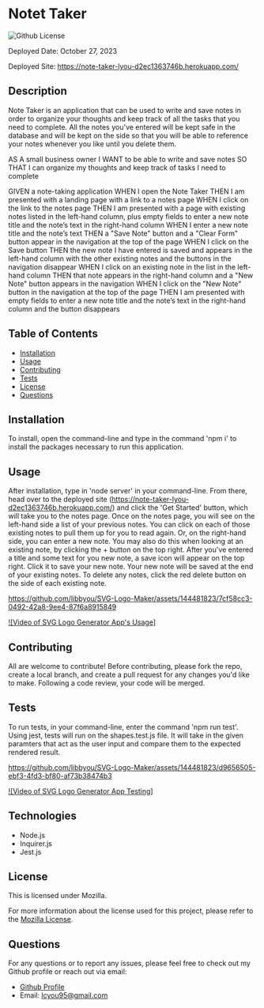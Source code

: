 # Notet Taker
 ![Github License](https://img.shields.io/badge/License-Mozilla-yellow.svg)

 Deployed Date: October 27, 2023

 Deployed Site: https://note-taker-lyou-d2ec1363746b.herokuapp.com/

  ## Description

  Note Taker is an application that can be used to write and save notes in order to organize your thoughts and keep track of all the tasks that you need to complete. All the notes you've entered will be kept safe in the database and will be kept on the side so that you will be able to reference your notes whenever you like until you delete them.

  AS A small business owner
  I WANT to be able to write and save notes
  SO THAT I can organize my thoughts and keep track of tasks I need to complete

  GIVEN a note-taking application
  WHEN I open the Note Taker
  THEN I am presented with a landing page with a link to a notes page
  WHEN I click on the link to the notes page
  THEN I am presented with a page with existing notes listed in the left-hand column, plus empty fields to enter a new note title and the note’s text in the right-hand column
  WHEN I enter a new note title and the note’s text
  THEN a "Save Note" button and a "Clear Form" button appear in the navigation at the top of the page
  WHEN I click on the Save button
  THEN the new note I have entered is saved and appears in the left-hand column with the other existing notes and the buttons in the navigation disappear
  WHEN I click on an existing note in the list in the left-hand column
  THEN that note appears in the right-hand column and a "New Note" button appears in the navigation
  WHEN I click on the "New Note" button in the navigation at the top of the page
  THEN I am presented with empty fields to enter a new note title and the note’s text in the right-hand column and the button disappears

  ## Table of Contents

  - [Installation](#installation)
  - [Usage](#usage)
  - [Contributing](#contributing)
  - [Tests](#tests)
  - [License](#license)
  - [Questions](#questions)

  ## Installation

  To install, open the command-line and type in the command 'npm i' to install the packages necessary to run this application.

  ## Usage

  After installation, type in 'node server' in your command-line. From there, head over to the deployed site (https://note-taker-lyou-d2ec1363746b.herokuapp.com/) and click the 'Get Started' button, which will take you to the notes page. Once on the notes page, you will see on the left-hand side a list of your previous notes. You can click on each of those existing notes to pull them up for you to read again. Or, on the right-hand side, you can enter a new note. You may also do this when looking at an existing note, by clicking the + button on the top right. After you've entered a title and some text for you new note, a save icon will appear on the top right. Click it to save your new note. Your new note will be saved at the end of your existing notes. To delete any notes, click the red delete button on the side of each existing note.


https://github.com/libbyou/SVG-Logo-Maker/assets/144481823/7cf58cc3-0492-42a8-9ee4-87f6a8915849


  [![Video of SVG Logo Generator App's Usage]](https://drive.google.com/file/d/1RypDMObc_eRDbB_G_I-ZJt-NMKCNn2SO/view?usp=sharing)

  ## Contributing

  All are welcome to contribute! Before contributing, please fork the repo, create a local branch, and create a pull request for any changes you'd like to make. Following a code review, your code will be merged.

  ## Tests

  To run tests, in your command-line, enter the command 'npm run test'. Using jest, tests will run on the shapes.test.js file. It will take in the given paramters that act as the user input and compare them to the expected rendered result.

https://github.com/libbyou/SVG-Logo-Maker/assets/144481823/d9656505-ebf3-4fd3-bf80-af73b38474b3


  [![Video of SVG Logo Generator App Testing]](https://drive.google.com/file/d/1RypDMObc_eRDbB_G_I-ZJt-NMKCNn2SO/view?usp=sharing)

  ## Technologies

  - Node.js
  - Inquirer.js
  - Jest.js
  
  ## License
  
  This is licensed under Mozilla.

  For more information about the license used for this project, please refer to the
  [Mozilla License](https://choosealicense.com/licenses/mozilla/).


  ## Questions

  For any questions or to report any issues, please feel free to check out my Github profile or reach out via email:
  - [Github Profile](https://github.com/libbyou)
  - Email: <lcyou95@gmail.com>